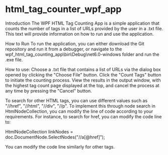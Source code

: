 # html_tag_counter_wpf_app

Introduction
The WPF HTML Tag Counting App is a simple application that counts the number of tags in a list of URLs provided by the user in a .txt file. This text will provide information on how to run and use the application.

How to Run
To run the application, you can either download the Git repository and run it from a debugger, or navigate to the wpf_html_tag_counting_app\bin\Debug\net6.0-windows folder and run the .exe file.

How to use:
Choose a .txt file that contains a list of URLs via the dialog box opened by clicking the "Choose File" button.
Click the "Count Tags" button to initiate the counting process.
View the results in the output window, with the highest tag count page displayed at the top, and cancel the process at any time by pressing the "Cancel" button.

To search for other HTML tags, you can use different values such as "//href", "//html", "//div", "//p". To implement this through node search in HtmlNodeCollection, you can modify the line of code according to your requirements. For instance, to search for href, you can modify the code line to:

HtmlNodeCollection linkNodes = doc.DocumentNode.SelectNodes("//a[@href]");

You can modify the code line similarly for other tags.
